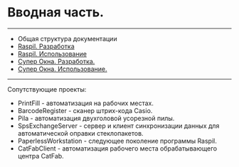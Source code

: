 # Вводная часть.

---

* Общая структура документации
 * [Raspil. Разработка](raspil/raspil_dev.md)
 * [Raspil. Использование](raspil/raspil_used.md)
 * [Cупер Окна. Разработка.](sw/sw_dev.md)
 * [Супер Окна. Использование.](sw/sw_used.md)

---

 Сопутствующие проекты:

* PrintFill - автоматизация на рабочих местах.
* BarcodeRegister - сканер штрих-кода Casio.
* Pila - автоматизация двухголовой усорезной пилы.
* SpsExchangeServer - сервер и клиент синхронизации данных для автоматической оправки стеклопакетов.
* PaperlessWorkstation - следующее поколение программы Raspil.
* CatFabClient - автоматизация рабочего места обрабатывающего центра CatFab.


